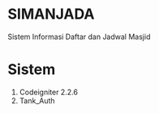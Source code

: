 # SIMANJADA
Sistem Informasi Daftar dan Jadwal Masjid

# Sistem
1. Codeigniter 2.2.6
2. Tank_Auth

# 
